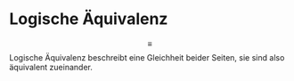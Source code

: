 # Logische Äquivalenz
$$\equiv$$
Logische Äquivalenz beschreibt eine Gleichheit beider Seiten, sie sind also äquivalent zueinander.